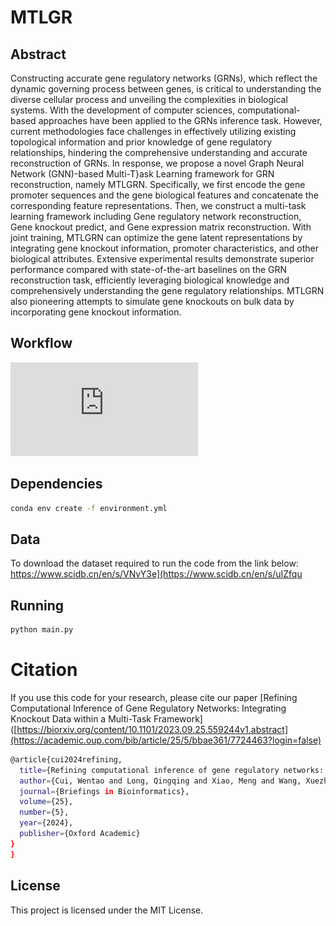 # MTLGR


## Abstract
Constructing accurate gene regulatory networks (GRNs), which reflect the dynamic governing process between genes, is critical to understanding the diverse cellular process and unveiling the complexities in biological systems. 
With the development of computer sciences, computational-based approaches have been applied to the GRNs inference task. 
However, current methodologies face challenges in effectively utilizing existing topological information and prior knowledge of gene regulatory relationships, hindering the comprehensive understanding and accurate reconstruction of GRNs. 
In response, we propose a novel Graph Neural Network (GNN)-based Multi-T}ask Learning framework for GRN reconstruction, namely MTLGRN. 
Specifically, we first encode the gene promoter sequences and the gene biological features and concatenate the corresponding feature representations. 
Then, we construct a multi-task learning framework including Gene regulatory network reconstruction, Gene knockout predict, and Gene expression matrix reconstruction. 
With joint training, MTLGRN can optimize the gene latent representations by integrating gene knockout information, promoter characteristics, and other biological attributes. 
Extensive experimental results demonstrate superior performance compared with state-of-the-art baselines on the GRN reconstruction task, efficiently leveraging biological knowledge and comprehensively understanding the gene regulatory relationships. 
MTLGRN also pioneering attempts to simulate gene knockouts on bulk data by incorporating gene knockout information. 

## Workflow

![image](https://github.com/wentaoStyle/MTLGRN/blob/main/fig1_framework.pdf)

## Dependencies
```bash
conda env create -f environment.yml
```

## Data
To download the dataset required to run the code from the link below:
https://www.scidb.cn/en/s/VNvY3e](https://www.scidb.cn/en/s/uIZfqu

## Running
```bash
python main.py
```


# Citation
If you use this code for your research, please cite our paper [Refining Computational Inference of Gene Regulatory Networks: Integrating Knockout Data within a Multi-Task Framework]([https://biorxiv.org/content/10.1101/2023.09.25.559244v1.abstract](https://academic.oup.com/bib/article/25/5/bbae361/7724463?login=false)
```bash
@article{cui2024refining,
  title={Refining computational inference of gene regulatory networks: integrating knockout data within a multi-task framework},
  author={Cui, Wentao and Long, Qingqing and Xiao, Meng and Wang, Xuezhi and Feng, Guihai and Li, Xin and Wang, Pengfei and Zhou, Yuanchun},
  journal={Briefings in Bioinformatics},
  volume={25},
  number={5},
  year={2024},
  publisher={Oxford Academic}
}
}
```

## License
This project is licensed under the MIT License.







